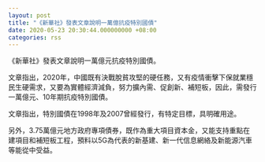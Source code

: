 ```yaml
---
layout: post
title: "《新華社》發表文章說明一萬億抗疫特別國債"
date: 2020-05-23 20:30:44.000000000 +08:00
categories: rss
---
```


《新華社》發表文章說明一萬億元抗疫特別國債。

文章指出，2020年，中國既有決戰脫貧攻堅的硬任務，又有疫情衝擊下保就業穩民生硬需求，又要為實體經濟減負，努力擴內需、促創新、補短板，因此，需發行一萬億元、10年期抗疫特別國債。

文章指出，特別國債在1998年及2007曾經發行，有特定目標，具明確用途。

另外，3.75萬億元地方政府專項債券，既作為重大項目資本金，又能支持重點在建項目和補短板工程，預料以5G為代表的新基建、新一代信息網絡及新能源汽車等能從中受益。
